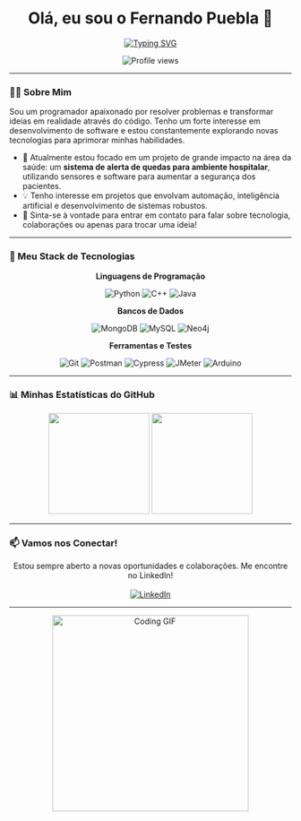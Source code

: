 <div align="center">

# Olá, eu sou o Fernando Puebla 👋

<a href="https://git.io/typing-svg"><img src="https://readme-typing-svg.demolab.com?font=Fira+Code&weight=700&size=28&duration=4000&pause=1000&color=36BCF7&center=true&vCenter=true&width=435&lines=AKA+Stenish" alt="Typing SVG" /></a>

![Profile views](https://komarev.com/ghpvc/?username=Stenishh&color=00A36C&style=flat-square)

</div>

---

### 👨‍💻 Sobre Mim

<p align="left">
  Sou um programador apaixonado por resolver problemas e transformar ideias em realidade através do código. Tenho um forte interesse em desenvolvimento de software e estou constantemente explorando novas tecnologias para aprimorar minhas habilidades.
</p>

- 🌱 Atualmente estou focado em um projeto de grande impacto na área da saúde: um **sistema de alerta de quedas para ambiente hospitalar**, utilizando sensores e software para aumentar a segurança dos pacientes.
- 💡 Tenho interesse em projetos que envolvam automação, inteligência artificial e desenvolvimento de sistemas robustos.
- 💬 Sinta-se à vontade para entrar em contato para falar sobre tecnologia, colaborações ou apenas para trocar uma ideia!

---

### 🚀 Meu Stack de Tecnologias

<div align="center">
  <p><strong>Linguagens de Programação</strong></p>
  <p>
    <img src="https://img.shields.io/badge/-Python-3776AB?style=flat-square&logo=python&logoColor=white" alt="Python">
    <img src="https://img.shields.io/badge/-C++-00599C?style=flat-square&logo=cplusplus&logoColor=white" alt="C++">
    <img src="https://img.shields.io/badge/-Java-007396?style=flat-square&logo=java&logoColor=white" alt="Java">
  </p>
  <p><strong>Bancos de Dados</strong></p>
  <p>
    <img src="https://img.shields.io/badge/-MongoDB-47A248?style=flat-square&logo=mongodb&logoColor=white" alt="MongoDB">
    <img src="https://img.shields.io/badge/-MySQL-4479A1?style=flat-square&logo=mysql&logoColor=white" alt="MySQL">
    <img src="https://img.shields.io/badge/-Neo4j-008CC1?style=flat-square&logo=neo4j&logoColor=white" alt="Neo4j">
  </p>
  <p><strong>Ferramentas e Testes</strong></p>
  <p>
    <img src="https://img.shields.io/badge/-Git-F05032?style=flat-square&logo=git&logoColor=white" alt="Git">
    <img src="https://img.shields.io/badge/-Postman-FF6C37?style=flat-square&logo=postman&logoColor=white" alt="Postman">
    <img src="https://img.shields.io/badge/-Cypress-17202C?style=flat-square&logo=cypress&logoColor=white" alt="Cypress">
    <img src="https://img.shields.io/badge/-JMeter-D22128?style=flat-square&logo=apachejmeter&logoColor=white" alt="JMeter">
    <img src="https://img.shields.io/badge/-Arduino-00979D?style=flat-square&logo=arduino&logoColor=white" alt="Arduino">
  </p>
</div>

---

### 📊 Minhas Estatísticas do GitHub

<div align="center">
  <img height="180em" src="https://github-readme-stats.vercel.app/api?username=Stenishh&show_icons=true&theme=tokyonight&hide_border=true&rank_icon=github" />
  <img height="180em" src="https://github-readme-stats.vercel.app/api/top-langs/?username=Stenishh&layout=compact&theme=tokyonight&hide_border=true" />
</div>

---

### 📫 Vamos nos Conectar!

<p align="center">
  Estou sempre aberto a novas oportunidades e colaborações. Me encontre no LinkedIn!
  <br/><br/>
  <a href="https://www.linkedin.com/in/fernandopuebla/">
    <img src="https://img.shields.io/badge/-LinkedIn-0077B5?style=flat-square&logo=linkedin&logoColor=white" alt="LinkedIn">
  </a>
</p>

---

<div align="center">
  <img src="https://media.giphy.com/media/u2pmTWUi0R_Os/giphy.gif" alt="Coding GIF" width="350"/>
</div>
